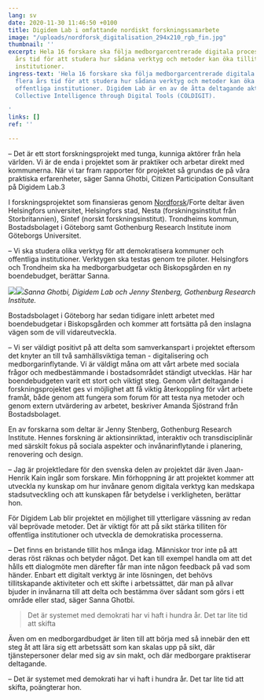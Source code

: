 ```yaml
---
lang: sv
date: 2020-11-30 11:46:50 +0100
title: Digidem Lab i omfattande nordiskt forskningssamarbete
image: "/uploads/nordforsk_digitalisation_294x210_rgb_fin.jpg"
thumbnail: ''
excerpt: Hela 16 forskare ska följa medborgarcentrerade digitala processer under flera
  års tid för att studera hur sådana verktyg och metoder kan öka tilliten till offentliga
  institutioner.
ingress-text: 'Hela 16 forskare ska följa medborgarcentrerade digitala processer under
  flera års tid för att studera hur sådana verktyg och metoder kan öka tilliten till
  offentliga institutioner. Digidem Lab är en av de åtta deltagande aktörerna i projektet
  Collective Intelligence through Digital Tools (COLDIGIT).

'
links: []
ref: ''

---
```

– Det är ett stort forskningsprojekt med tunga, kunniga aktörer från hela världen. Vi är de enda i projektet som är praktiker och arbetar direkt med kommunerna. När vi tar fram rapporter för projektet så grundas de på våra praktiska erfarenheter, säger Sanna Ghotbi, Citizen Participation Consultant på Digidem Lab.3

I forskningsprojektet som finansieras genom [Nordforsk](https://www.nordforsk.org/projects/collective-intelligence-through-digital-tools?fbclid=IwAR1Oi5T7kq6Ss5l9Ne5YOXjBb0gq_HAoM1dzQ9rZWU9VTxeclDZHbtmIGUI)/Forte deltar även Helsingfors universitet, Helsingfors stad, Nesta (forskningsinstitut från Storbritannien), Sintef (norskt forskningsinstitut). Trondheims kommun, Bostadsbolaget i Göteborg samt Gothenburg Research Institute inom Göteborgs Universitet.

– Vi ska studera olika verktyg för att demokratisera kommuner och offentliga institutioner. Verktygen ska testas genom tre piloter. Helsingfors och Trondheim ska ha medborgarbudgetar och Biskopsgården en ny boendebudget, berättar Sanna.

![](/uploads/sanna.png)![](/uploads/nordforsk-jennie.jpg)_Sanna Ghotbi, Digidem Lab och Jenny Stenberg, Gothenburg Research Institute._

Bostadsbolaget i Göteborg har sedan tidigare inlett arbetet med boendebudgetar i Biskopsgården och kommer att fortsätta på den inslagna vägen som de vill vidareutveckla.

– Vi ser väldigt positivt på att delta som samverkanspart i projektet eftersom det knyter an till två samhällsviktiga teman - digitalisering och medborgarinflytande. Vi är väldigt måna om att vårt arbete med sociala frågor och medbestämmande i bostadsområdet ständigt utvecklas. Här har boendebudgeten varit ett stort och viktigt steg. Genom vårt deltagande i forskningsprojektet ges vi möjlighet att få viktig återkoppling för vårt arbete framåt, både genom att fungera som forum för att testa nya metoder och genom extern utvärdering av arbetet, beskriver Amanda Sjöstrand från Bostadsbolaget.

En av forskarna som deltar är Jenny Stenberg, Gothenburg Research Institute. Hennes forskning är aktionsinriktad, interaktiv och transdisciplinär med särskilt fokus på sociala aspekter och invånarinflytande i planering, renovering och design.

– Jag är projektledare för den svenska delen av projektet där även Jaan-Henrik Kain ingår som forskare. Min förhoppning är att projektet kommer att utveckla ny kunskap om hur invånare genom digitala verktyg kan medskapa stadsutveckling och att kunskapen får betydelse i verkligheten, berättar hon.

För Digidem Lab blir projektet en möjlighet till ytterligare vässning av redan väl beprövade metoder. Det är viktigt för att på sikt stärka tilliten för offentliga institutioner och utveckla de demokratiska processerna.

– Det finns en bristande tillit hos många idag. Människor tror inte på att deras röst räknas och betyder något. Det kan till exempel handla om att det hålls ett dialogmöte men därefter får man inte någon feedback på vad som händer. Enbart ett digitalt verktyg är inte lösningen, det behövs tillitskapande aktiviteter och ett skifte i arbetssättet, där man på allvar bjuder in invånarna till att delta och bestämma över sådant som görs i ett område eller stad, säger Sanna Ghotbi.

> Det är systemet med demokrati har vi haft i hundra år. Det tar lite tid att skifta

Även om en medborgardbudget är liten till att börja med så innebär den ett steg åt att lära sig ett arbetssätt som kan skalas upp på sikt, där tjänstepersoner delar med sig av sin makt, och där medborgare praktiserar deltagande.

– Det är systemet med demokrati har vi haft i hundra år. Det tar lite tid att skifta, poängterar hon.